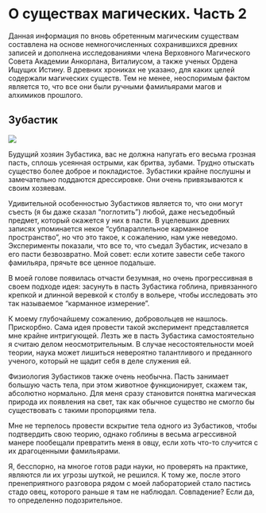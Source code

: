 # О существах магических. Часть 2
Данная информация по вновь обретенным магическим существам составлена на основе немногочисленных сохранившихся древних записей и дополнена исследованиями члена Верховного Магического Совета Академии Анкорлана, Виталиусом, а также ученых Ордена Ищущих Истину. В древних хрониках не указано, для каких целей содержали магических существ. Тем не менее, неоспоримым фактом является то, что все они были ручными фамильярами магов и алхимиков прошлого.

## Зубастик

![](zybastik.2x.png)

Будущий хозяин Зубастика, вас не должна напугать его весьма грозная пасть, сплошь усеянная острыми, как бритва, зубами. Трудно отыскать существо более доброе и покладистое. Зубастики крайне послушны и замечательно поддаются дрессировке. Они очень привязываются к своим хозяевам.

Удивительной особенностью Зубастиков является то, что они могут съесть (я бы даже сказал “поглотить”) любой, даже несъедобный предмет, который окажется у них в пасти. В уцелевших древних записях упоминается некое “субпараллельное карманное пространство”, но что это такое, к сожалению, нам уже неведомо. Эксперименты показали, что все то, что съедал Зубастик, исчезало в его пасти безвозвратно. Мой совет: если хотите завести себе такого фамильяра, прячьте все ценное подальше.

В моей голове появилась отчасти безумная, но очень прогрессивная в своем подходе идея: засунуть в пасть Зубастика гоблина, привязанного крепкой и длинной веревкой к столбу в вольере, чтобы исследовать это так называемое “карманное измерение”.

К моему глубочайшему сожалению, добровольцев не нашлось. Прискорбно. Сама идея провести такой эксперимент представляется мне крайне интригующей. Лезть же в пасть Зубастика самостоятельно я считаю делом неосмотрительным. В случае несостоятельности моей теории, наука может лишиться невероятно талантливого и преданного ученого, который не щадит себя в деле служения ей.

Физиология Зубастиков также очень необычна. Пасть занимает большую часть тела, при этом животное функционирует, скажем так, абсолютно нормально. Для меня сразу становится понятна магическая природа их появления на свет, так как обычное существо не смогло бы существовать с такими пропорциями тела.

Мне не терпелось провести вскрытие тела одного из Зубастиков, чтобы подтвердить свою теорию, однако гоблины в весьма агрессивной манере пообещали превратить меня в овцу, если хоть что-то случится с их драгоценными фамильярами.

Я, бесспорно, на многое готов ради науки, но проверять на практике, являются ли их угрозы шуткой, не решился. К тому же, после этого пренеприятного разговора рядом с моей лабораторией стало пастись стадо овец, которого раньше я там не наблюдал. Совпадение? Если да, то определенно подозрительное.